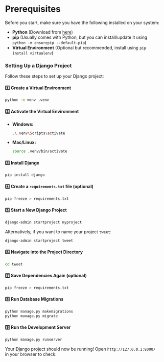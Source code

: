 # Prerequisites

Before you start, make sure you have the following installed on your system:

- **Python** (Download from [here](https://www.python.org/downloads/))
- **pip** (Usually comes with Python, but you can install/update it using `python -m ensurepip --default-pip`)
- **Virtual Environment** (Optional but recommended, install using `pip install virtualenv`)

### Setting Up a Django Project

Follow these steps to set up your Django project:

#### 1️⃣ Create a Virtual Environment
```sh
python -m venv .venv
```

#### 2️⃣ Activate the Virtual Environment
- **Windows:**
  ```sh
  .\.venv\Scripts\activate
  ```
- **Mac/Linux:**
  ```sh
  source .venv/bin/activate
  ```

#### 3️⃣ Install Django
```sh
pip install django
```

#### 4️⃣ Create a `requirements.txt` file (optional)
```sh
pip freeze > requirements.txt
```

#### 5️⃣ Start a New Django Project
```sh
django-admin startproject myproject
```
Alternatively, if you want to name your project `tweet`:
```sh
django-admin startproject tweet
```

#### 6️⃣ Navigate into the Project Directory
```sh
cd tweet
```

#### 7️⃣ Save Dependencies Again (optional)
```sh
pip freeze > requirements.txt
```

#### 8️⃣ Run Database Migrations
```sh
python manage.py makemigrations
python manage.py migrate
```

#### 9️⃣ Run the Development Server
```sh
python manage.py runserver
```

Your Django project should now be running! Open `http://127.0.0.1:8000/` in your browser to check.

